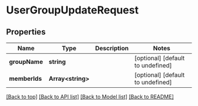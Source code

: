 # UserGroupUpdateRequest

## Properties

|Name | Type | Description | Notes|
|------------ | ------------- | ------------- | -------------|
|**groupName** | **string** |  | [optional] [default to undefined]|
|**memberIds** | **Array&lt;string&gt;** |  | [optional] [default to undefined]|




[[Back to top]](#) [[Back to API list]](../../README.md#documentation-for-api-endpoints) [[Back to Model list]](../../README.md#documentation-for-models) [[Back to README]](../../README.md)
